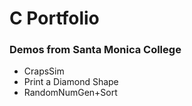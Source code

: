 
# C Portfolio

### Demos from Santa Monica College

* CrapsSim
* Print a Diamond Shape
* RandomNumGen+Sort
